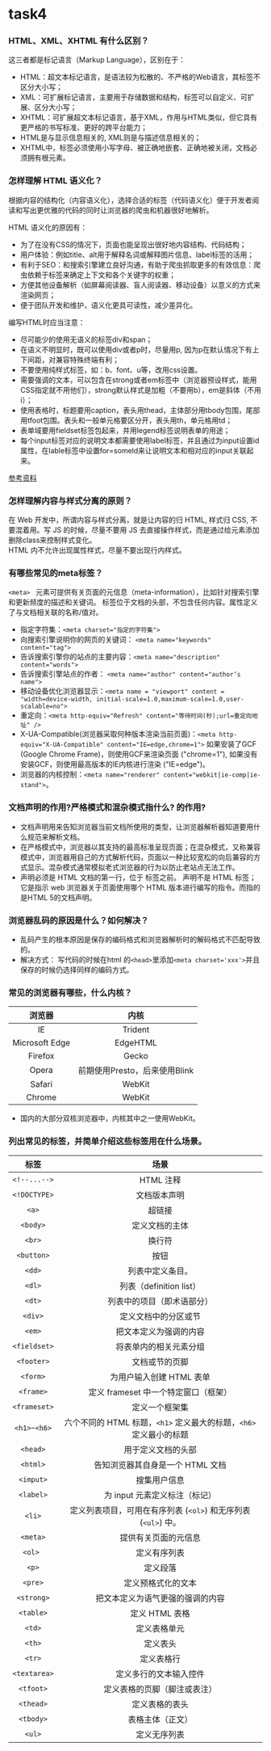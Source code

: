 # task4  
### HTML、XML、XHTML 有什么区别？  
这三者都是标记语言（Markup Language），区别在于：  

- HTML：超文本标记语言，是语法较为松散的、不严格的Web语言，其标签不区分大小写；  
- XML：可扩展标记语言，主要用于存储数据和结构，标签可以自定义、可扩展、区分大小写；  
- XHTML：可扩展超文本标记语言，基于XML，作用与HTML类似，但它具有更严格的书写标准、更好的跨平台能力；  
- HTML是与显示信息相关的, XML则是与描述信息相关的；
- XHTML中，标签必须使用小写字母、被正确地嵌套、正确地被关闭，文档必须拥有根元素。

### 怎样理解 HTML 语义化？
根据内容的结构化（内容语义化），选择合适的标签（代码语义化）便于开发者阅读和写出更优雅的代码的同时让浏览器的爬虫和机器很好地解析。  

HTML 语义化的原因有：  

- 为了在没有CSS的情况下，页面也能呈现出很好地内容结构、代码结构；  
- 用户体验：例如title、alt用于解释名词或解释图片信息、label标签的活用；  
- 有利于SEO：和搜索引擎建立良好沟通，有助于爬虫抓取更多的有效信息：爬虫依赖于标签来确定上下文和各个关键字的权重；  
- 方便其他设备解析（如屏幕阅读器、盲人阅读器、移动设备）以意义的方式来渲染网页；  
- 便于团队开发和维护，语义化更具可读性，减少差异化。  
  
编写HTML时应当注意：   

- 尽可能少的使用无语义的标签div和span；  
- 在语义不明显时，既可以使用div或者p时，尽量用p, 因为p在默认情况下有上下间距，对兼容特殊终端有利；  
-  不要使用纯样式标签，如：b、font、u等，改用css设置。  
-  需要强调的文本，可以包含在strong或者em标签中（浏览器预设样式，能用CSS指定就不用他们），strong默认样式是加粗（不要用b），em是斜体（不用i）；  
-  使用表格时，标题要用caption，表头用thead，主体部分用tbody包围，尾部用tfoot包围。表头和一般单元格要区分开，表头用th，单元格用td；  
-  表单域要用fieldset标签包起来，并用legend标签说明表单的用途；  
-  每个input标签对应的说明文本都需要使用label标签，并且通过为input设置id属性，在lable标签中设置for=someld来让说明文本和相对应的input关联起来。

[参考资料](http://www.cnblogs.com/freeyiyi1993/p/3615179.html)

### 怎样理解内容与样式分离的原则？
在 Web 开发中，所谓内容与样式分离，就是让内容的归 HTML, 样式归 CSS, 不要混着用。写 JS 的时候，尽量不要用 JS 去直接操作样式，而是通过给元素添加删除class来控制样式变化。  
HTML 内不允许出现属性样式，尽量不要出现行内样式。  

### 有哪些常见的meta标签？
`<meta> `  元素可提供有关页面的元信息（meta-information），比如针对搜索引擎和更新频度的描述和关键词。
标签位于文档的头部，不包含任何内容。属性定义了与文档相关联的名称/值对。

- 指定字符集：`<meta charset="指定的字符集">`  
- 向搜索引擎说明你的网页的关键词： `<meta name="keywords" content="tag">`  
- 告诉搜索引擎你的站点的主要内容：`<meta name="description" content="words">` 
- 告诉搜索引擎站点的作者：
`<meta name="author" content="author‘s name">`    
- 移动设备优化浏览器显示：`<meta name = "viewport" content = "width=device-width, initial-scale=1.0,maximum-scale=1.0,user-scalable=no">`  
- 重定向：`<meta http-equiv="Refresh" content="等待时间(秒);url=重定向地址" />`  
- X-UA-Compatible(浏览器采取何种版本渲染当前页面)：`<meta http-equiv="X-UA-Compatible" content="IE=edge,chrome=1">`
如果安装了GCF (Google Chrome Frame)，则使用GCF来渲染页面 ("chrome=1"), 如果没有安装GCF，则使用最高版本的IE内核进行渲染 ("IE=edge")。  
- 浏览器的内核控制：`<meta name="renderer" content="webkit|ie-comp|ie-stand">`。

### 文档声明的作用?严格模式和混杂模式指什么?<!doctype html> 的作用?

- 文档声明用来告知浏览器当前文档所使用的类型，让浏览器解析器知道要用什么规范来解析文档。  
- 在严格模式中，浏览器以其支持的最高标准呈现页面；在混杂模式，又称兼容模式中，浏览器用自己的方式解析代码，页面以一种比较宽松的向后兼容的方式显示。混杂模式通常模拟老式浏览器的行为以防止老站点无法工作。  
- <!DOCTYPE> 声明必须是 HTML 文档的第一行，位于 <html> 标签之前。<!DOCTYPE> 声明不是 HTML 标签；它是指示 web 浏览器关于页面使用哪个 HTML 版本进行编写的指令。而<!DOCTYPE html>指的是HTML 5的文档声明。 

### 浏览器乱码的原因是什么？如何解决？
- 乱码产生的根本原因是保存的编码格式和浏览器解析时的解码格式不匹配导致的。  
- 解决方式： 写代码的时候在html 的`<head>`里添加`<meta charset='xxx'>`并且保存的时候仍选择同样的编码方式。

### 常见的浏览器有哪些，什么内核？

|        浏览器        |      内核     |
|:----------------:|:----------:|
|IE                        |Trident      |
|Microsoft Edge |EdgeHTML|
|Firefox                |Gecko        |
|Opera                 |前期使用Presto，后来使用Blink|
|Safari                  |WebKit      |
|Chrome              |WebKit      |

- 国内的大部分双核浏览器中，内核其中之一使用WebKit。

### 列出常见的标签，并简单介绍这些标签用在什么场景。


|标签|场景|
|:-:|:-:|
|`<!--...-->`|HTML 注释|
|`<!DOCTYPE>`|文档版本声明|
|`<a>`|超链接|
|`<body>`|定义文档的主体|
|`<br>`|换行符|
|`<button>`|按钮|
|`<dd>`|列表中定义条目。|
|`<dl>`|列表（definition list）|
|`<dt>`|列表中的项目（即术语部分）|
|`<div>`|定义文档中的分区或节|
|`<em>`|把文本定义为强调的内容|
|`<fieldset>`|将表单内的相关元素分组|
|`<footer>`|文档或节的页脚|
|`<form>`|为用户输入创建 HTML 表单|
|`<frame>`|定义 frameset 中一个特定窗口（框架）|
|`<frameset>`|定义一个框架集|
|`<h1>~<h6>`|六个不同的 HTML 标题，`<h1>` 定义最大的标题，`<h6>` 定义最小的标题|
|`<head>`|用于定义文档的头部|
|`<html>`|告知浏览器其自身是一个 HTML 文档|
|`<imput>`|搜集用户信息|
|`<label>`|为 input 元素定义标注（标记）|
|`<li>`|定义列表项目，可用在有序列表 (`<ol>`) 和无序列表 (`<ul>`) 中。|
|`<meta>`|提供有关页面的元信息|
|`<ol> `|定义有序列表|
|`<p>`|定义段落|
|`<pre>`|定义预格式化的文本|
|`<strong>`|把文本定义为语气更强的强调的内容|
|`<table>`|定义 HTML 表格|
|`<td>`|定义表格单元|
|`<th>`|定义表头|
|`<tr>`|定义表格行|
|`<textarea>`|定义多行的文本输入控件|
|`<tfoot>`|定义表格的页脚（脚注或表注）|
|`<thead>`|定义表格的表头|
|`<tbody>` |表格主体（正文）|
|`<ul>`|定义无序列表|

